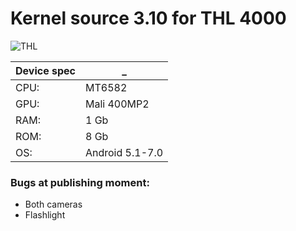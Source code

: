 #       **Kernel source 3.10 for THL 4000**


![THL](http://kazandigital.ru/site_shop/files/f_katalog_27/f_dop_izobrajeniya_28/thl_4000_1000.jpg)

Device spec | _
------------ | -------------
CPU:  |  MT6582
GPU: |  Mali 400MP2
RAM: |  1 Gb
ROM: |  8 Gb
OS: |  Android 5.1-7.0

### **Bugs at publishing moment:**
* Both cameras
* Flashlight
